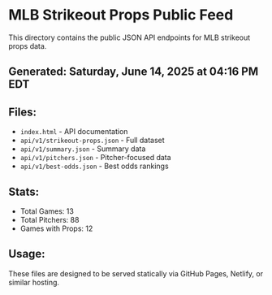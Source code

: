 # MLB Strikeout Props Public Feed

This directory contains the public JSON API endpoints for MLB strikeout props data.

## Generated: Saturday, June 14, 2025 at 04:16 PM EDT

## Files:
- `index.html` - API documentation
- `api/v1/strikeout-props.json` - Full dataset
- `api/v1/summary.json` - Summary data
- `api/v1/pitchers.json` - Pitcher-focused data  
- `api/v1/best-odds.json` - Best odds rankings

## Stats:
- Total Games: 13
- Total Pitchers: 88
- Games with Props: 12

## Usage:
These files are designed to be served statically via GitHub Pages, Netlify, or similar hosting.
